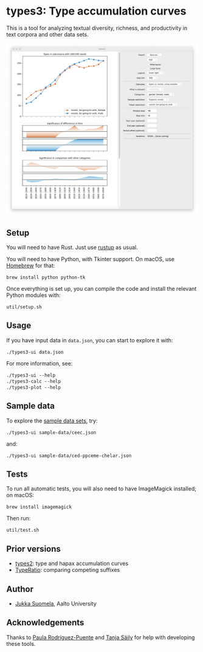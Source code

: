 # types3: Type accumulation curves

This is a tool for analyzing textual diversity, richness, and productivity in text corpora and other data sets.

![Screenshot: user interface](doc/types3.png)

## Setup

You will need to have Rust. Just use [rustup](https://www.rust-lang.org/tools/install) as usual.

You will need to have Python, with Tkinter support. On macOS, use [Homebrew](https://brew.sh) for that:

    brew install python python-tk

Once everything is set up, you can compile the code and install the relevant Python modules with:

    util/setup.sh

## Usage

If you have input data in `data.json`, you can start to explore it with:

    ./types3-ui data.json

For more information, see:

    ./types3-ui --help
    ./types3-calc --help
    ./types3-plot --help

## Sample data

To explore the [sample data sets](sample-data), try:

    ./types3-ui sample-data/ceec.json

and:

    ./types3-ui sample-data/ced-ppceme-chelar.json

## Tests

To run all automatic tests, you will also need to have ImageMagick installed; on macOS:

    brew install imagemagick

Then run:

    util/test.sh

## Prior versions

- [types2](https://github.com/suomela/types): type and hapax accumulation curves
- [TypeRatio](https://github.com/suomela/type-ratio): comparing competing suffixes

## Author

- [Jukka Suomela](https://jukkasuomela.fi/), Aalto University

## Acknowledgements

Thanks to [Paula Rodríguez-Puente](https://www.usc-vlcg.es/PRP.htm) and [Tanja Säily](https://tanjasaily.fi/) for help with developing these tools.
